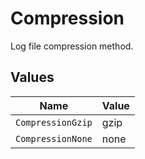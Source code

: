 # Compression

Log file compression method.


## Values

| Name              | Value             |
| ----------------- | ----------------- |
| `CompressionGzip` | gzip              |
| `CompressionNone` | none              |